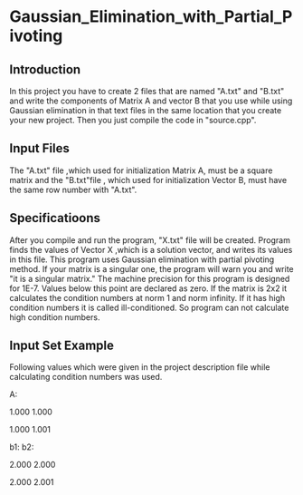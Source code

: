 # Gaussian_Elimination_with_Partial_Pivoting

## Introduction
In this project you have to create 2 files that are named "A.txt" and "B.txt"
and write the components of Matrix A and vector B that you use while using Gaussian 
elimination in that text files in the same location that you create your new project.
Then you just compile the code in "source.cpp".

## Input Files
The "A.txt" file ,which used for initialization Matrix A, must be a square matrix and
the "B.txt"file , which used for initialization Vector B, must have the same row number with "A.txt".

## Specificatioons
After you compile and run the program, "X.txt" file will be created. Program finds 
the values of Vector X ,which is a solution vector, and writes its values in this file.
This program uses Gaussian elimination with partial pivoting method.
If your matrix is a singular one, the program will warn you and write "it is a singular matrix."
The machine precision for this program is designed for 1E-7. Values below this point are declared as zero. 
If the matrix is 2x2 it calculates the condition numbers at norm 1 and norm infinity.
If it has high condition numbers it is called ill-conditioned. So program can not calculate
high condition numbers.

## Input Set Example

Following values which were given in the project description file
while calculating condition numbers was used.

A:

1.000 1.000

1.000 1.001

b1:		b2:

2.000		2.000

2.000		2.001
